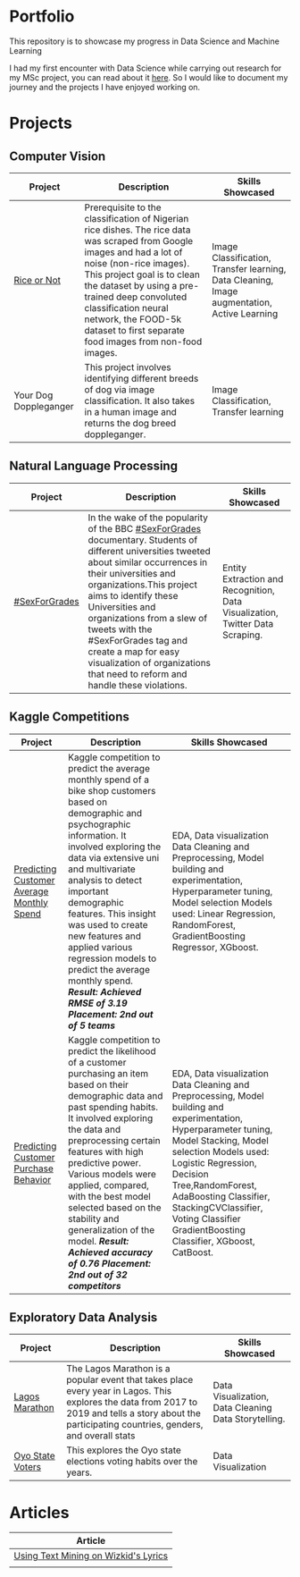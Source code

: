# Portfolio
This repository is to showcase my progress in Data Science and Machine Learning

I had my first encounter with Data Science while carrying out research for my MSc project, you can read about it [here](https://medium.com/@s.sinimgba/when-curiosity-is-not-enough-db18b0ce1473). So I would like to document my journey and the projects I have enjoyed working on.

# Projects

## Computer Vision
| Project               | Description                                                                                                                                                                                                                                                                                                                                  | Skills Showcased                                                                             |
|-----------------------|----------------------------------------------------------------------------------------------------------------------------------------------------------------------------------------------------------------------------------------------------------------------------------------------------------------------------------------------|----------------------------------------------------------------------------------------------|
| [Rice or Not](https://github.com/SSInimgba/Computer_Vision/blob/master/Rice_or_NotRice.ipynb)         | Prerequisite to the classification of Nigerian rice dishes.  The rice data was scraped from Google images and had a lot of noise (non-rice images). This project goal is to clean the dataset by using a pre-trained deep convoluted  classification neural network, the FOOD-5k dataset to first separate food images from non-food images. | Image Classification, Transfer learning, Data Cleaning,  Image augmentation, Active Learning |
| Your Dog Doppleganger | This project involves identifying different breeds of dog via image classification. It also takes in a human image and returns the dog breed doppleganger.                                                                                                                                                                                                                                                        | Image Classification, Transfer learning                                                      |


## Natural Language Processing
| Project       | Description                                                                                                                                                                                                                                                                                                                                                                                                                                                                      | Skills Showcased                                                              |
|---------------|----------------------------------------------------------------------------------------------------------------------------------------------------------------------------------------------------------------------------------------------------------------------------------------------------------------------------------------------------------------------------------------------------------------------------------------------------------------------------------|-------------------------------------------------------------------------------|
| [#SexForGrades](https://github.com/SSInimgba/NLP/blob/master/_SexForGrades.ipynb) | In the wake of the popularity of the BBC [#SexForGrades](https://twitter.com/search?q=%23SexForGrades&src=typed_query) documentary. Students of different universities tweeted about similar occurrences in their universities and organizations.This project aims to identify these Universities and organizations from a slew of tweets with the #SexForGrades tag and create a map for  easy visualization of organizations that need to reform and handle these violations.| Entity Extraction and Recognition, Data Visualization, Twitter Data Scraping.|

## Kaggle Competitions
| Project                                   | Description                                                                                                                                                                                                                                                                                                                                                                                                                                                   | Skills Showcased                                                                                                                                                                                                                                                                                                                  |
|-------------------------------------------|---------------------------------------------------------------------------------------------------------------------------------------------------------------------------------------------------------------------------------------------------------------------------------------------------------------------------------------------------------------------------------------------------------------------------------------------------------------|-----------------------------------------------------------------------------------------------------------------------------------------------------------------------------------------------------------------------------------------------------------------------------------------------------------------------------------|
| [Predicting Customer Average Monthly Spend](https://github.com/SSInimgba/Notebooks/blob/master/Predicting%20Customer's%20Average%20Monthly%20Spend.ipynb) | Kaggle competition to predict the average monthly spend of a bike shop customers based on demographic and psychographic information. It involved exploring the data via extensive uni and multivariate analysis to detect important demographic features. This insight was used to create new features and applied various regression models to predict the average monthly spend.  ***Result: Achieved RMSE of 3.19*** ***Placement: 2nd out of 5 teams***   | EDA, Data visualization Data Cleaning and Preprocessing, Model building and experimentation, Hyperparameter tuning, Model selection Models used: Linear Regression, RandomForest, GradientBoosting Regressor, XGboost.                                                                                                            |
| [Predicting Customer Purchase Behavior](https://github.com/SSInimgba/Notebooks/blob/master/Predicting_Customers_Purchase_BehaviorFinal.ipynb)    | Kaggle competition to predict the likelihood of a customer purchasing an item based on their demographic data and past spending habits. It involved exploring the data and preprocessing certain features with high predictive power. Various models were applied, compared, with the best model selected based on the stability and generalization of the model.  ***Result: Achieved accuracy of 0.76*** ***Placement: 2nd out of 32 competitors***         | EDA, Data visualization Data Cleaning and Preprocessing, Model building and experimentation, Hyperparameter tuning, Model Stacking, Model selection Models used: Logistic Regression, Decision Tree,RandomForest, AdaBoosting Classifier, StackingCVClassifier, Voting Classifier GradientBoosting Classifier, XGboost, CatBoost. |




## Exploratory Data Analysis
| Project          | Description                                                                                                                                                                                           | Skills Showcased                                      |
|------------------|-------------------------------------------------------------------------------------------------------------------------------------------------------------------------------------------------------|-------------------------------------------------------|
| [Lagos Marathon](https://github.com/SSInimgba/Data_Visualizations/blob/master/Lagos_Marathon_(EDA).ipynb)   | The Lagos Marathon is a popular event that takes place every year in Lagos.  This explores the data from 2017 to 2019 and tells a story about the participating countries, genders, and overall stats | Data Visualization, Data Cleaning  Data Storytelling. |
| [Oyo State Voters](https://github.com/SSInimgba/Data_Visualizations/blob/master/Oyo_State_Voters_EDA.ipynb) | This explores the Oyo state elections voting habits over the years.                                                                                                                                   | Data Visualization                                    |

# Articles
| Article                                                                                                        |
|----------------------------------------------------------------------------------------------------------------|
| [Using Text Mining on Wizkid's Lyrics](https://medium.com/@s.sinimgba/analysis-of-wizkids-lyrics-3703228f28fc) |
|                                                                                                                |
